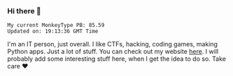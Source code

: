 ### Hi there 👋
<!-- PB START -->
```
My current MonkeyType PB: 85.59
Updated on: 19:13:36 GMT Time
```
<!-- PB END -->
I'm an IT person, just overall. I like CTFs, hacking, coding games, making Python apps. Just a lot of stuff.
You can check out my website [here](https://skill3472.github.io/).
I will probably add some interesting stuff here, when I get the idea to do so. Take care ❤️
